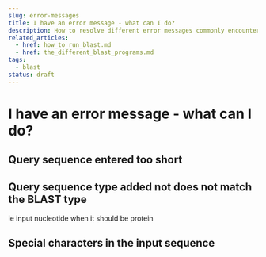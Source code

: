 ```yaml
---
slug: error-messages
title: I have an error message - what can I do?
description: How to resolve different error messages commonly encountered in BLAST
related_articles:
  - href: how_to_run_blast.md
  - href: the_different_blast_programs.md
tags:
  - blast
status: draft
---
```


# I have an error message - what can I do?

## Query sequence entered too short


## Query sequence type added not does not match the BLAST type

ie input nucleotide when it should be protein

## Special characters in the input sequence
